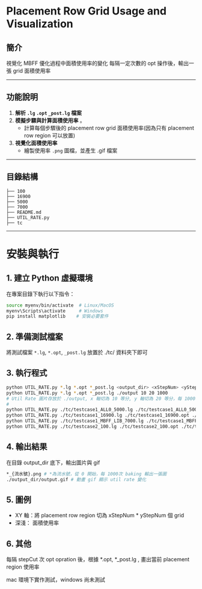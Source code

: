 # Placement Row Grid Usage and Visualization

## 簡介
視覺化 MBFF 優化過程中面積使用率的變化
每隔一定次數的 opt 操作後，輸出一張 grid 面積使用率

---

## 功能說明
1. **解析 `.lg` `.opt` `_post.lg` 檔案**  
3. **模擬步驟與計算面積使用率**  。
   - 計算每個步驟後的 placement row grid 面積使用率(因為只有 placement row region 可以放置)
4. **視覺化面積使用率**  
   - 繪製使用率 `.png` 圖檔，並產生 .gif 檔案

---

## 目錄結構
```plaintext
├── 100
├── 16900
├── 5000
├── 7000
├── README.md
├── UTIL_RATE.py
├── tc

```

---

# 安裝與執行

## 1. 建立 Python 虛擬環境
在專案目錄下執行以下指令：

```bash
source myenv/bin/activate  # Linux/MacOS
myenv\Scripts\activate     # Windows
pip install matplotlib    # 安裝必要套件
```

## 2. 準備測試檔案
將測試檔案 `*.lg`, `*.opt`, `_post.lg` 放置於 ./tc/ 資料夾下即可

## 3. 執行程式
```bash
python UTIL_RATE.py *.lg *.opt *_post.lg <output_dir> <xStepNum> <yStepNum> <stepCut>
python UTIL_RATE.py *.lg *.opt *_post.lg ./output 10 20 1000
# Util Rate 圖片存放於 ./output, x 軸切為 10 等分, y 軸切為 20 等分，每 1000次 opt 繪製圖片與gif
#
python UTIL_RATE.py ./tc/testcase1_ALL0_5000.lg ./tc/testcase1_ALL0_5000.opt ./tc/testcase1_ALL0_5000_post.lg ./5000 16 16 100 # 約執行 25 秒
python UTIL_RATE.py ./tc/testcase1_16900.lg ./tc/testcase1_16900.opt ./tc/testcase1_16900_post.lg ./16900 10 10 50 # 約執行 25 秒
python UTIL_RATE.py ./tc/testcase1_MBFF_LIB_7000.lg ./tc/testcase1_MBFF_LIB_7000.opt ./tc/testcase1_MBFF_LIB_7000_post.lg ./7000 20 20 400 # 約執行 35 秒
python UTIL_RATE.py ./tc/testcase2_100.lg ./tc/testcase2_100.opt ./tc/testcase2_100_post.lg ./100 20 20 100 # 約執行 25 秒
```

## 4. 輸出結果
在目錄 output_dir 底下，輸出圖片與 gif
```bash
*_{流水號}.png # *為流水號，從 0 開始，每 1000次 baking 輸出一張圖
./output_dir/output.gif # 動畫 gif 顯示 util rate 變化
```

## 5. 圖例
- XY 軸：將 placement row region 切為 xStepNum * yStepNum 個 grid
- 深淺： 面積使用率

## 6. 其他
每隔 stepCut 次 opt opration 後，根據 *.opt, *_post.lg , 畫出當前 placement region 使用率

mac 環境下實作測試，windows 尚未測試


